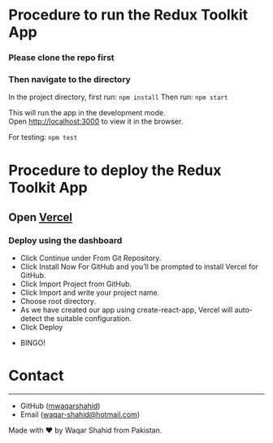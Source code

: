 # Procedure to run the Redux Toolkit App

### Please clone the repo first

### Then navigate to the directory

In the project directory, first run: `npm install`
Then run: `npm start`

This will run the app in the development mode.\
Open [http://localhost:3000](http://localhost:3000) to view it in the browser.

For testing: `npm test`

# Procedure to deploy the Redux Toolkit App
## Open [Vercel](https://vercel.com/signup)
### Deploy using the dashboard

- Click Continue under From Git Repository.
- Click Install Now For GitHub and you’ll be prompted to install Vercel for GitHub.
- Click Import Project from GitHub.
- Click Import and write your project name.
- Choose root directory.
- As we have created our app using create-react-app, Vercel will auto-detect the suitable configuration.
- Click Deploy
* BINGO!

# Contact
-------

* GitHub ([mwaqarshahid](http://github.com/mwaqarshahid))
* Email ([waqar-shahid@hotmail.com](mailto:waqar-shahid@hotmail.com))

Made with ❤️ by Waqar Shahid from Pakistan.
